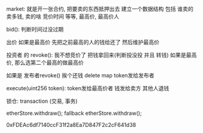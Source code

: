 market:
就是开一张合约, 把要卖的东西抵押出去
建立一个数据结构 包括 谁卖的 卖多钱, 卖的啥  竞价时间 等等, 最高价, 最高价人

bid():
判断时间过没过期

出价
如果是最高价 先把之前最高的人的钱给还了
然后维护最高价 


投资者 的 revoke():
我不想竞价了 把钱拿回来(判断投没投 并且 转钱)
如果是最高价, 那么选第二个最高的做最高价


如果是 发布者revoke()
挨个还钱
delete map
token发给发布者



execute(uint256 token):
    token发给最高价者
    钱发给卖方
    其他人退钱



锁仓:
transaction  (交易, 事务)





etherStore.withdraw();
fallback
etherStore.withdraw();


0xFDEAc6df7140ccF31f2a8Ea7D847F2c2cF641d38